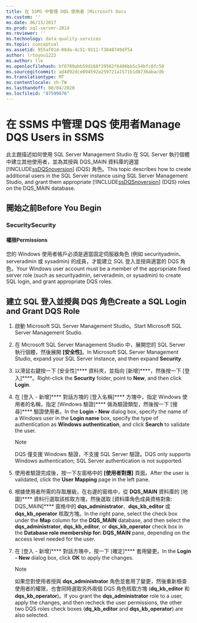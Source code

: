 ```yaml
---
title: 在 SSMS 中管理 DQS 使用者 |Microsoft Docs
ms.custom: ''
ms.date: 06/13/2017
ms.prod: sql-server-2014
ms.reviewer: ''
ms.technology: data-quality-services
ms.topic: conceptual
ms.assetid: 955af01d-00da-4c51-9311-f3848749df54
author: lrtoyou1223
ms.author: lle
ms.openlocfilehash: bf8789abb59d168f39562f6486bb5c54bfc0fc50
ms.sourcegitcommit: ad4d92dce894592a259721a1571b1d8736abacdb
ms.translationtype: MT
ms.contentlocale: zh-TW
ms.lasthandoff: 08/04/2020
ms.locfileid: "87599676"
---
```

# <a name="manage-dqs-users-in-ssms"></a><span data-ttu-id="6fb7e-102">在 SSMS 中管理 DQS 使用者</span><span class="sxs-lookup"><span data-stu-id="6fb7e-102">Manage DQS Users in SSMS</span></span>
  <span data-ttu-id="6fb7e-103">此主題描述如何使用 SQL Server Management Studio 在 SQL Server 執行個體中建立其他使用者，並為其授與 DQS_MAIN 資料庫的適當 [!INCLUDE[ssDQSnoversion](../includes/ssdqsnoversion-md.md)] (DQS) 角色。</span><span class="sxs-lookup"><span data-stu-id="6fb7e-103">This topic describes how to create additional users in the SQL Server instance using SQL Server Management Studio, and grant them appropriate [!INCLUDE[ssDQSnoversion](../includes/ssdqsnoversion-md.md)] (DQS) roles on the DQS_MAIN database.</span></span>  
  
##  <a name="before-you-begin"></a><a name="BeforeYouBegin"></a> <span data-ttu-id="6fb7e-104">開始之前</span><span class="sxs-lookup"><span data-stu-id="6fb7e-104">Before You Begin</span></span>  
  
###  <a name="security"></a><a name="Security"></a> <span data-ttu-id="6fb7e-105">Security</span><span class="sxs-lookup"><span data-stu-id="6fb7e-105">Security</span></span>  
  
####  <a name="permissions"></a><a name="Permissions"></a> <span data-ttu-id="6fb7e-106">權限</span><span class="sxs-lookup"><span data-stu-id="6fb7e-106">Permissions</span></span>  
 <span data-ttu-id="6fb7e-107">您的 Windows 使用者帳戶必須是適當固定伺服器角色 (例如 securityadmin、serveradmin 或 sysadmin) 的成員，才能建立 SQL 登入並授與適當的 DQS 角色。</span><span class="sxs-lookup"><span data-stu-id="6fb7e-107">Your Windows user account must be a member of the appropriate fixed server role (such as securityadmin, serveradmin, or sysadmin) to create SQL login, and grant appropriate DQS roles.</span></span>  
  
##  <a name="create-a-sql-login-and-grant-dqs-role"></a><a name="GrantRoles"></a><span data-ttu-id="6fb7e-108">建立 SQL 登入並授與 DQS 角色</span><span class="sxs-lookup"><span data-stu-id="6fb7e-108">Create a SQL Login and Grant DQS Role</span></span>  
  
1.  <span data-ttu-id="6fb7e-109">啟動 Microsoft SQL Server Management Studio。</span><span class="sxs-lookup"><span data-stu-id="6fb7e-109">Start Microsoft SQL Server Management Studio.</span></span>  
  
2.  <span data-ttu-id="6fb7e-110">在 Microsoft SQL Server Management Studio 中，展開您的 SQL Server 執行個體，然後展開 **[安全性]**。</span><span class="sxs-lookup"><span data-stu-id="6fb7e-110">In Microsoft SQL Server Management Studio, expand your SQL Server instance, and then expand **Security**.</span></span>  
  
3.  <span data-ttu-id="6fb7e-111">以滑鼠右鍵按一下 [安全性]\*\*\*\* 資料夾，並指向 [新增]\*\*\*\*，然後按一下 [登入]\*\*\*\*。</span><span class="sxs-lookup"><span data-stu-id="6fb7e-111">Right-click the **Security** folder, point to **New**, and then click **Login**.</span></span>  
  
4.  <span data-ttu-id="6fb7e-112">在 [登入 - 新增]\*\*\*\* 對話方塊的 [登入名稱]\*\*\*\* 方塊中，指定 Windows 使用者的名稱，指定 [Windows 驗證]\*\*\*\* 做為驗證類型，然後按一下 [搜尋]\*\*\*\* 驗證使用者。</span><span class="sxs-lookup"><span data-stu-id="6fb7e-112">In the **Login - New** dialog box, specify the name of a Windows user in the **Login name** box, specify the type of authentication as **Windows authentication**, and click **Search** to validate the user.</span></span>  
  
    > [!NOTE]  
    >  <span data-ttu-id="6fb7e-113">DQS 僅支援 Windows 驗證，不支援 SQL Server 驗證。</span><span class="sxs-lookup"><span data-stu-id="6fb7e-113">DQS only supports Windows authentication; SQL Server authentication is not supported.</span></span>  
  
5.  <span data-ttu-id="6fb7e-114">使用者驗證完成後，按一下左窗格中的 **[使用者對應]** 頁面。</span><span class="sxs-lookup"><span data-stu-id="6fb7e-114">After the user is validated, click the **User Mapping** page in the left pane.</span></span>  
  
6.  <span data-ttu-id="6fb7e-115">根據使用者所需的存取層級，在右邊的窗格中，從 **DQS_MAIN** 資料庫的 [地圖]\*\*\*\* 資料行選取該核取方塊，然後選取 [資料庫角色成員資格對象: DQS_MAIN]\*\*\*\* 窗格中的 **dqs_administrator**、**dqs_kb_editor** 或 **dqs_kb_operator** 核取方塊。</span><span class="sxs-lookup"><span data-stu-id="6fb7e-115">In the right pane, select the check box under the **Map** column for the **DQS_MAIN** database, and then select the **dqs_administrator**, **dqs_kb_editor**, or **dqs_kb_operator** check box in the **Database role membership for: DQS_MAIN** pane, depending on the access level needed for the user.</span></span>  
  
7.  <span data-ttu-id="6fb7e-116">在 [登入 - 新增]\*\*\*\* 對話方塊中，按一下 [確定]\*\*\*\* 套用變更。</span><span class="sxs-lookup"><span data-stu-id="6fb7e-116">In the **Login - New** dialog box, click **OK** to apply the changes.</span></span>  
  
    > [!NOTE]  
    >  <span data-ttu-id="6fb7e-117">如果您對使用者授與 **dqs_administrator** 角色並套用了變更，然後重新檢查使用者的權限，也會同時選取另外兩個 DQS 角色核取方塊 (**dq_kb_editor** 和 **dqs_kb_operator**)。</span><span class="sxs-lookup"><span data-stu-id="6fb7e-117">If you grant the **dqs_administrator** role to a user, apply the changes, and then recheck the user permissions, the other two DQS roles check boxes (**dq_kb_editor** and **dqs_kb_operator**) are also selected.</span></span>  
  
  
